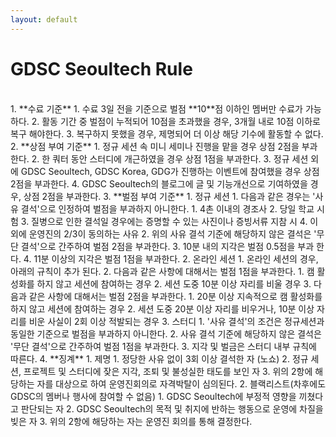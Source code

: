 ```yaml
---
layout: default
---
```


# GDSC Seoultech Rule
<br>
1. **수료 기준**
    1. 수료 3일 전을 기준으로 벌점 **10**점 이하인 멤버만 수료가 가능하다.
    2. 활동 기간 중 벌점이 누적되어 10점을 초과했을 경우, 3개월 내로 10점 이하로 복구 해야한다.
    3. 복구하지 못했을 경우, 제명되어 더 이상 해당 기수에 활동할 수 없다.
2. **상점 부여 기준**
    1. 정규 세션 속 미니 세미나 진행을 맡을 경우 상점 2점을 부과한다.
    2. 한 쿼터 동안 스터디에 개근하였을 경우 상점 1점을 부과한다.
    3. 정규 세션 외에 GDSC Seoultech, GDSC Korea, GDG가 진행하는 이벤트에 참여했을 경우 상점 2점을 부과한다.
    4. GDSC Seoultech의 블로그에 글 및 기능개선으로 기여하였을 경우, 상점 2점을 부과한다.
3. **벌점 부여 기준**
    1. 정규 세션
        1.  다음과 같은 경우는 '사유 결석'으로 인정하여 벌점을 부과하지 아니한다.
            1. 4촌 이내의 경조사
            2. 당일 학교 시험
            3. 질병으로 인한 결석일 경우에는 증명할 수 있는 사진이나 증빙서류 지참 시
            4. 이 외에 운영진의 2/3이 동의하는 사유
        2. 위의 사유 결석 기준에 해당하지 않은 결석은 '무단 결석'으로 간주하여 벌점 2점을 부과한다.
        3. 10분 내의 지각은 벌점 0.5점을 부과 한다. 
        4. 11분 이상의 지각은 벌점 1점을 부과한다.
    2. 온라인 세션
        1. 온라인 세션의 경우, 아래의 규칙이 추가 된다. 
        2. 다음과 같은 사항에 대해서는 벌점 1점을 부과한다. 
            1. 캠 활성화를 하지 않고 세션에 참여하는 경우
            2. 세션 도중 10분 이상 자리를 비울 경우
        3. 다음과 같은 사항에 대해서는 벌점 2점을 부과한다.
            1. 20분 이상 지속적으로 캠 활성화를 하지 않고 세션에 참여하는 경우
            2. 세션 도중 20분 이상 자리를 비우거나, 10분 이상 자리를 비운 사실이 2회 이상 적발되는 경우
    3. 스터디
        1. '사유 결석'의 조건은 정규세션과 동일한 기준으로 벌점을 부과하지 아니한다.
        2. 사유 결석 기준에 해당하지 않은 결석은 '무단 결석'으로 간주하여 벌점 1점을 부과한다.
        3. 지각 및 벌금은 스터디 내부 규칙에 따른다.
4. **징계**
    1. 제명
        1. 정당한 사유 없이 3회 이상 결석한 자 (노쇼)
        2. 정규 세션, 프로젝트 및 스터디에 잦은 지각, 조퇴 및 불성실한 태도를 보인 자
        3. 위의 2항에 해당하는 자를 대상으로 하여 운영진회의로 자격박탈이 심의된다. 
    2. 블랙리스트(차후에도 GDSC의 멤버나 행사에 참여할 수 없음)
        1. GDSC Seoultech에 부정적 영향을 끼쳤다고 판단되는 자
        2. GDSC Seoultech의 목적 및 취지에 반하는 행동으로 운영에 차질을 빚은 자
        3. 위의 2항에 해당하는 자는 운영진 회의를 통해 결정한다.
